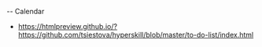 -- Calendar
- https://htmlpreview.github.io/?https://github.com/tsiestova/hyperskill/blob/master/to-do-list/index.html